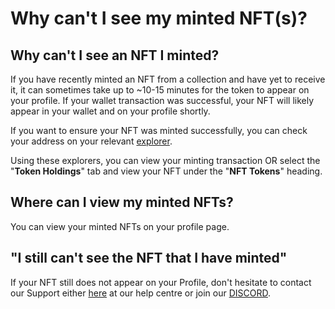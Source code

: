 # Why can't I see my minted NFT(s)?

## Why can't I see an NFT I minted?

If you have recently minted an NFT from a collection and have yet to receive it, it can sometimes take up to ~10-15 minutes for the token to appear on your profile. If your wallet transaction was successful, your NFT will likely appear in your wallet and on your profile shortly.  

If you want to ensure your NFT was minted successfully, you can check your address on your relevant [explorer](https://etherscan.io/). 

Using these explorers, you can view your minting transaction OR select the "**Token Holdings**" tab and view your NFT under the "**NFT Tokens**" heading. 

## Where can I view my minted NFTs?

You can view your minted NFTs on your profile page. 

## "I still can't see the NFT that I have minted"

If your NFT still does not appear on your Profile, don't hesitate to contact our Support either [here]() at our help centre or join our [DISCORD]().
